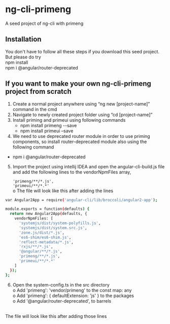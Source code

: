 # ng-cli-primeng
A seed project of ng-cli with primeng

<snippet>
  <content>

## Installation
You don't have to follow all these steps if you download this seed project. But please do try<br>
npm install<br>
npm i @angular/router-deprecated<br>

## If you want to make your own ng-cli-primeng project from scratch
1. Create a normal project anywhere using “ng new [project-name]” command in the cmd
2. Navigate to newly created project folder using “cd [project-name]”
3. Install priming and primeui using following commands<br>
    * npm install primeng --save<br>
    * npm install primeui –save<br>
4. We need to use deprecated router module in order to use priming components, so install router-deprecated module also using the following command<br>
  * npm i @angular/router-deprecated<br>
5. Import the project using intellij IDEA and open the angular-cli-build.js file and add the following lines to the vendorNpmFiles array, <br>

      ```'primeng/**/*.js', ```<br>
      ```'primeui/**/*.*'``` <br>
o	The file will look like this after adding the lines <br>
```sh
var Angular2App = require('angular-cli/lib/broccoli/angular2-app');

module.exports = function(defaults) {
  return new Angular2App(defaults, {
    vendorNpmFiles: [
      'systemjs/dist/system-polyfills.js',
      'systemjs/dist/system.src.js',
      'zone.js/dist/*.js',
      'es6-shim/es6-shim.js',
      'reflect-metadata/*.js',
      'rxjs/**/*.js',
      '@angular/**/*.js',
      'primeng/**/*.js',
      'primeui/**/*.*'
    ]
  });
};

```

6.	Open the system-config.ts in the src directory<br>
  o	Add 'primeng': 'vendor/primeng' to the const map: any<br>
  o	Add 'primeng': { defaultExtension: 'js' } to the packages <br>
  o	Add '@angular/router-deprecated', to barrels<br><br>

The file will look like this after adding those lines<br>





</content>
</snippet>
